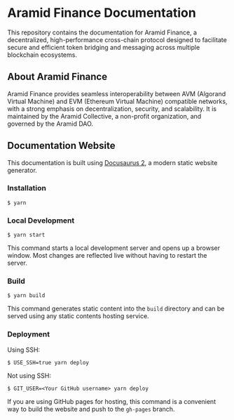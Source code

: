 # Aramid Finance Documentation

This repository contains the documentation for Aramid Finance, a decentralized, high-performance cross-chain protocol designed to facilitate secure and efficient token bridging and messaging across multiple blockchain ecosystems.

## About Aramid Finance

Aramid Finance provides seamless interoperability between AVM (Algorand Virtual Machine) and EVM (Ethereum Virtual Machine) compatible networks, with a strong emphasis on decentralization, security, and scalability. It is maintained by the Aramid Collective, a non-profit organization, and governed by the Aramid DAO.

## Documentation Website

This documentation is built using [Docusaurus 2](https://docusaurus.io/), a modern static website generator.

### Installation

```
$ yarn
```

### Local Development

```
$ yarn start
```

This command starts a local development server and opens up a browser window. Most changes are reflected live without having to restart the server.

### Build

```
$ yarn build
```

This command generates static content into the `build` directory and can be served using any static contents hosting service.

### Deployment

Using SSH:

```
$ USE_SSH=true yarn deploy
```

Not using SSH:

```
$ GIT_USER=<Your GitHub username> yarn deploy
```

If you are using GitHub pages for hosting, this command is a convenient way to build the website and push to the `gh-pages` branch.
